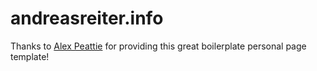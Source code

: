 # andreasreiter.info

Thanks to [Alex Peattie](https://github.com/alexpeattie/alexpeattie.com) for providing this great boilerplate personal page template!
